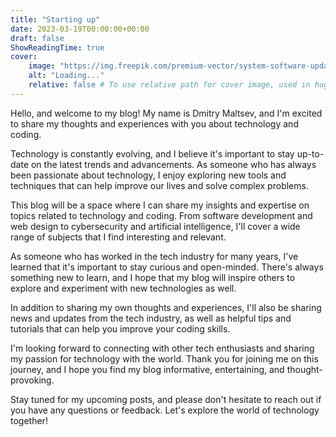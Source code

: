 ```yaml
---
title: "Starting up"
date: 2023-03-19T00:00:00+00:00
draft: false
ShowReadingTime: true
cover:
    image: "https://img.freepik.com/premium-vector/system-software-update-upgrade-concept-loading-process-screen-vector-illustration_175838-2182.jpg?w=2000"
    alt: "Loading..."
    relative: false # To use relative path for cover image, used in hugo Page-bundles
---
```


Hello, and welcome to my blog! My name is Dmitry Maltsev, and I'm excited to share my thoughts and experiences with you about technology and coding.

Technology is constantly evolving, and I believe it's important to stay up-to-date on the latest trends and advancements. As someone who has always been passionate about technology, I enjoy exploring new tools and techniques that can help improve our lives and solve complex problems.

This blog will be a space where I can share my insights and expertise on topics related to technology and coding. From software development and web design to cybersecurity and artificial intelligence, I'll cover a wide range of subjects that I find interesting and relevant.

As someone who has worked in the tech industry for many years, I've learned that it's important to stay curious and open-minded. There's always something new to learn, and I hope that my blog will inspire others to explore and experiment with new technologies as well.

In addition to sharing my own thoughts and experiences, I'll also be sharing news and updates from the tech industry, as well as helpful tips and tutorials that can help you improve your coding skills.

I'm looking forward to connecting with other tech enthusiasts and sharing my passion for technology with the world. Thank you for joining me on this journey, and I hope you find my blog informative, entertaining, and thought-provoking.

Stay tuned for my upcoming posts, and please don't hesitate to reach out if you have any questions or feedback. Let's explore the world of technology together!